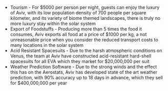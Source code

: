 - Tourism - For $5000 per person per night, guests can enjoy the luxury of Aviv, with its low population density of 700 people per square kilometer, and its variety of biome themed landscapes, there is truly no more luxury stay within the solar system
- Export of Foodstuffs - Producing more than 5 times the food it consumes, Aviv exports all food at a price of $1000 per kg, a not unreasonable price when you consider the reduced transport costs to many locations in the solar system
- Acid Resistant Spacesuits - Due to the harsh atmospheric conditions on Venus, the team at Aviv have constructed acid-resistant hard-shell spacesuits for all EVA which they market for $20,000,000 per suit
- Weather Prediction Software - Due to the strong winds and the effect this has on the Aerostats, Aviv has developed state of the art weather prediction, with 90% accuracy up to 18 days in advance, which they sell for $400,000,000 per year